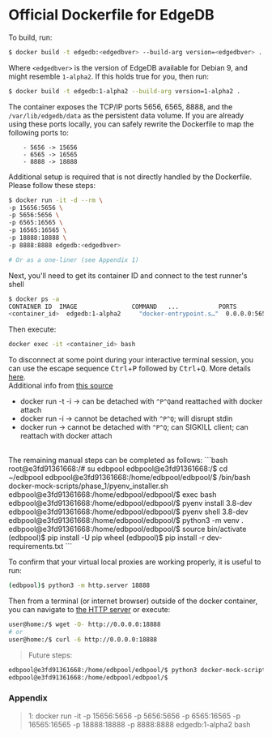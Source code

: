 Official Dockerfile for EdgeDB
==============================

To build, run:

```bash
$ docker build -t edgedb:<edgedbver> --build-arg version=<edgedbver> .
```

Where `<edgedbver>` is the version of EdgeDB available for Debian 9, and
might resemble `1-alpha2`. If this holds true for you, then run:

```bash
$ docker build -t edgedb:1-alpha2 --build-arg version=1-alpha2 .
```

The container exposes the TCP/IP ports 5656, 6565, 8888, and the `/var/lib/edgedb/data`
as the persistent data volume. If you are already using these ports locally,
you can safely rewrite the Dockerfile to map the following ports to:
```
    - 5656 -> 15656
    - 6565 -> 16565
    - 8888 -> 18888
```

Additional setup is required that is not directly handled by the Dockerfile. Please
follow these steps:

```bash
$ docker run -it -d --rm \
-p 15656:5656 \
-p 5656:5656 \
-p 6565:16565 \
-p 16565:16565 \
-p 18888:18888 \
-p 8888:8888 edgedb:<edgedbver>

# Or as a one-liner (see Appendix 1)
```

Next, you'll need to get its container ID and connect to the test runner's shell
```bash
$ docker ps -a
CONTAINER ID  IMAGE               COMMAND   ...           PORTS                       NAMES
<container_id>  edgedb:1-alpha2     "docker-entrypoint.s…"  0.0.0.0:5656->5656/tcp,...  competent_panini
```
Then execute:
```bash
docker exec -it <container_id> bash
```
To disconnect at some point during your interactive terminal session, you can use the escape sequence
<kbd>Ctrl</kbd>+<kbd>P</kbd> followed by <kbd>Ctrl</kbd>+<kbd>Q</kbd>. More details [here](https://docs.docker.com/engine/reference/commandline/attach/).
<br />
Additional info from [this source](https://groups.google.com/forum/#!msg/docker-user/nWXAnyLP9-M/kbv-FZpF4rUJ)
 * docker run -t -i → can be detached with `^P^Q`and reattached with docker attach
 * docker run -i → cannot be detached with `^P^Q`; will disrupt stdin
 * docker run → cannot be detached with `^P^Q`; can SIGKILL client; can reattach with docker attach
<br />
The remaining manual steps can be completed as follows:
```bash
root@e3fd91361668:/# su edbpool 
edbpool@e3fd91361668:/$ cd ~/edbpool
edbpool@e3fd91361668:/home/edbpool/edbpool/$ /bin/bash docker-mock-scripts/phase_1/pyenv_installer.sh
edbpool@e3fd91361668:/home/edbpool/edbpool/$ exec bash
edbpool@e3fd91361668:/home/edbpool/edbpool/$ pyenv install 3.8-dev
edbpool@e3fd91361668:/home/edbpool/edbpool/$ pyenv shell 3.8-dev
edbpool@e3fd91361668:/home/edbpool/edbpool/$ python3 -m venv .
edbpool@e3fd91361668:/home/edbpool/edbpool/$ source bin/activate
(edbpool)$ pip install -U pip wheel
(edbpool)$ pip install -r dev-requirements.txt
```

To confirm that your virtual local proxies are working properly, it is useful to run:
```bash
(edbpool)$ python3 -m http.server 18888
```
Then from a terminal (or internet browser) outside of the docker container, you can navigate to 
[the HTTP server](http://0.0.0.0:18888) or execute:
```bash
user@home:/$ wget -O- http://0.0.0.0:18888
# or
user@home:/$ curl -6 http://0.0.0.0:18888
```

> Future steps:
```bash
edbpool@e3fd91361668:/home/edbpool/edbpool/$ python3 docker-mock-scripts/phase_2/rpc-server.py "docker-mock-scripts/config.json"
edbpool@e3fd91361668:/home/edbpool/edbpool/$ 
```

### Appendix
> 1: docker run -it -p 15656:5656 -p 5656:5656 -p 6565:16565 -p 16565:16565 -p 18888:18888 -p 8888:8888 edgedb:1-alpha2 bash
<!--
### Markup Junk
edbpool@e3fd91361668:/home/edbpool/edbpool/$ 
edbpool@e3fd91361668:/home/edbpool/edbpool/$ 
edbpool@e3fd91361668:/home/edbpool/edbpool/$ 


-->
